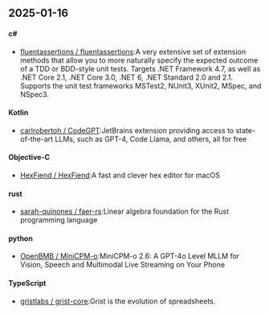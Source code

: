 ## 2025-01-16
#### c#
* [fluentassertions / fluentassertions](https://github.com/fluentassertions/fluentassertions):A very extensive set of extension methods that allow you to more naturally specify the expected outcome of a TDD or BDD-style unit tests. Targets .NET Framework 4.7, as well as .NET Core 2.1, .NET Core 3.0, .NET 6, .NET Standard 2.0 and 2.1. Supports the unit test frameworks MSTest2, NUnit3, XUnit2, MSpec, and NSpec3.
#### Kotlin
* [carlrobertoh / CodeGPT](https://github.com/carlrobertoh/CodeGPT):JetBrains extension providing access to state-of-the-art LLMs, such as GPT-4, Code Llama, and others, all for free
#### Objective-C
* [HexFiend / HexFiend](https://github.com/HexFiend/HexFiend):A fast and clever hex editor for macOS
#### rust
* [sarah-quinones / faer-rs](https://github.com/sarah-quinones/faer-rs):Linear algebra foundation for the Rust programming language
#### python
* [OpenBMB / MiniCPM-o](https://github.com/OpenBMB/MiniCPM-o):MiniCPM-o 2.6: A GPT-4o Level MLLM for Vision, Speech and Multimodal Live Streaming on Your Phone
#### TypeScript
* [gristlabs / grist-core](https://github.com/gristlabs/grist-core):Grist is the evolution of spreadsheets.
